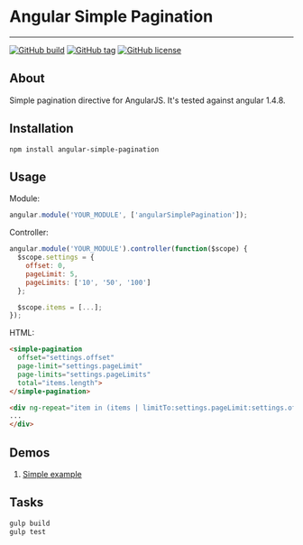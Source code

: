 # Angular Simple Pagination

---
[![GitHub build](https://travis-ci.org/raoulus/angular-simple-pagination.svg?branch=github)]()
[![GitHub tag](https://img.shields.io/github/tag/raoulus/angular-simple-pagination.svg)]()
[![GitHub license](https://img.shields.io/github/license/raoulus/angular-simple-pagination.svg)]()

## About
Simple pagination directive for AngularJS. It's tested against angular 1.4.8.

## Installation
```
npm install angular-simple-pagination
```

## Usage
Module:
```javascript
angular.module('YOUR_MODULE', ['angularSimplePagination']);
```

Controller:
```javascript
angular.module('YOUR_MODULE').controller(function($scope) {
  $scope.settings = {
    offset: 0,
    pageLimit: 5,
    pageLimits: ['10', '50', '100']
  };

  $scope.items = [...];
});
```

HTML:
```html
<simple-pagination
  offset="settings.offset"
  page-limit="settings.pageLimit"
  page-limits="settings.pageLimits"
  total="items.length">
</simple-pagination>

<div ng-repeat="item in (items | limitTo:settings.pageLimit:settings.offset)">
...
</div>
```

## Demos
1. [Simple example](http://raoulus.github.io/angular-simple-pagination/)

## Tasks
```bash
gulp build
gulp test
```
